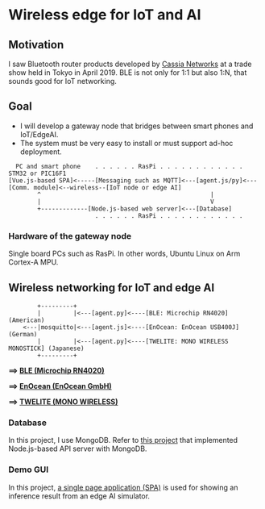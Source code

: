 # Wireless edge for IoT and AI

## Motivation

I saw Bluetooth router products developed by [Cassia Networks](https://www.cassianetworks.com/) at a trade show held in Tokyo in April 2019. BLE is not only for 1:1 but also 1:N, that sounds good for IoT networking.

## Goal

- I will develop a gateway node that bridges between smart phones and IoT/EdgeAI.
- The system must be very easy to install or must support ad-hoc deployment.

```
  PC and smart phone    . . . . . . RasPi . . . . . . . . . . . .                             STM32 or PIC16F1
[Vue.js-based SPA]<-----[Messaging such as MQTT]<---[agent.js/py]<---[Comm. module]<--wireless--[IoT node or edge AI]
        ^                                               |
        |                                               V
        +-------------[Node.js-based web server]<---[Database]
                        . . . . . . RasPi . . . . . . . . . . . .                                    
```

### Hardware of the gateway node

Single board PCs such as RasPi. In other words, Ubuntu Linux on Arm Cortex-A MPU.

## Wireless networking for IoT and edge AI

```
        +---------+
        |         |<---[agent.py]<----[BLE: Microchip RN4020] (American)
    <---|mosquitto|<---[agent.js]<----[EnOcean: EnOcean USB400J] (German)
        |         |<---[agent.py]<----[TWELITE: MONO WIRELESS MONOSTICK] (Japanese)
        +---------+
```

**==> [BLE (Microchip RN4020)](./BLE)**

**==> [EnOcean (EnOcean GmbH)](./EnOcean)**

**==> [TWELITE (MONO WIRELESS)](./TWELITE)**

### Database

In this project, I use MongoDB. Refer to [this project](https://github.com/araobp/api-server) that implemented Node.js-based API server with MongoDB.

### Demo GUI

In this project, [a single page application (SPA)](./spa) is used for showing an inference result from an edge AI simulator.

